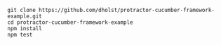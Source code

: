     git clone https://github.com/dholst/protractor-cucumber-framework-example.git
    cd protractor-cucumber-framework-example
    npm install
    npm test
